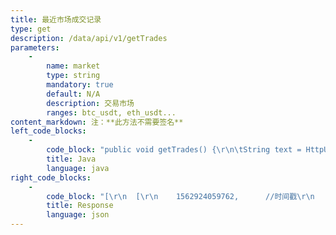 ```yaml
---
title: 最近市场成交记录
type: get
description: /data/api/v1/getTrades
parameters:
    -
        name: market
        type: string
        mandatory: true
        default: N/A
        description: 交易市场
        ranges: btc_usdt, eth_usdt...
content_markdown: 注：**此方法不需要签名**
left_code_blocks:
    -
        code_block: "public void getTrades() {\r\n\tString text = HttpUtil.get(URL + \"/data/api/v1/getTrades?market=btc_usdt\");\r\n\tSystem.out.println(text);\r\n}"
        title: Java
        language: java
right_code_blocks:
    -
        code_block: "[\r\n  [\r\n    1562924059762,      //时间戳\r\n    11613.18,           //成交价\r\n    0.044448,           //成交量\r\n    \"bid\",              //交易类型 [bid:买 ask：卖]\r\n    156292405956105     //记录ID\r\n  ],\r\n  [\r\n    1562924059006,\r\n    11613.22,\r\n    0.000086,\r\n    \"ask\",\r\n    156292405956104\r\n  ]\r\n  ...\r\n]\r\n"
        title: Response
        language: json
---
```

